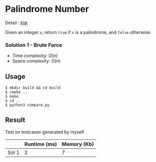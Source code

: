 # Palindrome Number
Detail : [link](https://leetcode.com/problems/palindrome-number/)

Given an integer `x`, return `true` if `x` is a palindrome, and `false` otherwise.

### Solution 1 - Brute Force
* Time complexity: $O(n)$
* Space complexity: $O(n)$


## Usage
```shell
$ mkdir build && cd build
$ cmake ..
$ make
$ cd ..
$ python3 compare.py
```

## Result
Test on testcases generated by myself

|       | Runtime (ms) | Memory (Kb) |
|-------|--------------|-------------|
| Sol 1 | 2            | 7           |